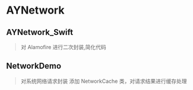 # AYNetwork
## AYNetwork_Swift
> 对 Alamofire 进行二次封装,简化代码

## NetworkDemo
> 对系统网络请求封装
> 添加 NetworkCache 类，对请求结果进行缓存处理
